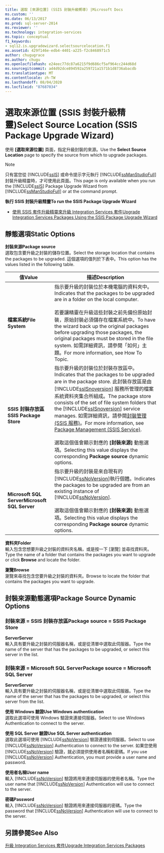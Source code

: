 ```yaml
---
title: 選取 [來源位置] (SSIS 封裝升級嚮導) |Microsoft Docs
ms.custom: ''
ms.date: 06/13/2017
ms.prod: sql-server-2014
ms.reviewer: ''
ms.technology: integration-services
ms.topic: conceptual
f1_keywords:
- sql12.is.upgradewizard.selectsourcelocation.f1
ms.assetid: 429f146e-edb4-4401-a225-f2c8468971c5
author: chugugrace
ms.author: chugu
ms.openlocfilehash: e24eec77dc87a6215f9d686cf5af964cc244d68d
ms.sourcegitcommit: ad4d92dce894592a259721a1571b1d8736abacdb
ms.translationtype: MT
ms.contentlocale: zh-TW
ms.lasthandoff: 08/04/2020
ms.locfileid: "87687034"
---
```

# <a name="select-source-location-ssis-package-upgrade-wizard"></a><span data-ttu-id="ba5b2-102">選取來源位置 (SSIS 封裝升級精靈)</span><span class="sxs-lookup"><span data-stu-id="ba5b2-102">Select Source Location (SSIS Package Upgrade Wizard)</span></span>
  <span data-ttu-id="ba5b2-103">使用 **[選取來源位置]** 頁面，指定升級封裝的來源。</span><span class="sxs-lookup"><span data-stu-id="ba5b2-103">Use the **Select Source Location** page to specify the source from which to upgrade packages.</span></span>  
  
> [!NOTE]  
>  <span data-ttu-id="ba5b2-104">只有當您從 [!INCLUDE[ssIS](../includes/ssis-md.md)] 或命令提示字元執行 [!INCLUDE[ssManStudioFull](../includes/ssmanstudiofull-md.md)] 封裝升級精靈時，才可使用此頁面。</span><span class="sxs-lookup"><span data-stu-id="ba5b2-104">This page is only available when you run the [!INCLUDE[ssIS](../includes/ssis-md.md)] Package Upgrade Wizard from [!INCLUDE[ssManStudioFull](../includes/ssmanstudiofull-md.md)] or at the command prompt.</span></span>  
  
 <span data-ttu-id="ba5b2-105">**執行 SSIS 封裝升級精靈**</span><span class="sxs-lookup"><span data-stu-id="ba5b2-105">**To run the SSIS Package Upgrade Wizard**</span></span>  
  
-   [<span data-ttu-id="ba5b2-106">使用 SSIS 套件升級精靈來升級 Integration Services 套件</span><span class="sxs-lookup"><span data-stu-id="ba5b2-106">Upgrade Integration Services Packages Using the SSIS Package Upgrade Wizard</span></span>](install-windows/upgrade-integration-services-packages-using-the-ssis-package-upgrade-wizard.md)  
  
## <a name="static-options"></a><span data-ttu-id="ba5b2-107">靜態選項</span><span class="sxs-lookup"><span data-stu-id="ba5b2-107">Static Options</span></span>  
 <span data-ttu-id="ba5b2-108">**封裝來源**</span><span class="sxs-lookup"><span data-stu-id="ba5b2-108">**Package source**</span></span>  
 <span data-ttu-id="ba5b2-109">選取包含要升級之封裝的儲存位置。</span><span class="sxs-lookup"><span data-stu-id="ba5b2-109">Select the storage location that contains the packages to be upgraded.</span></span> <span data-ttu-id="ba5b2-110">這個選項的值列於下表中。</span><span class="sxs-lookup"><span data-stu-id="ba5b2-110">This option has the values listed in the following table.</span></span>  
  
|<span data-ttu-id="ba5b2-111">值</span><span class="sxs-lookup"><span data-stu-id="ba5b2-111">Value</span></span>|<span data-ttu-id="ba5b2-112">描述</span><span class="sxs-lookup"><span data-stu-id="ba5b2-112">Description</span></span>|  
|-----------|-----------------|  
|<span data-ttu-id="ba5b2-113">**檔案系統**</span><span class="sxs-lookup"><span data-stu-id="ba5b2-113">**File System**</span></span>|<span data-ttu-id="ba5b2-114">指示要升級的封裝位於本機電腦的資料夾中。</span><span class="sxs-lookup"><span data-stu-id="ba5b2-114">Indicates that the packages to be upgraded are in a folder on the local computer.</span></span><br /><br /> <span data-ttu-id="ba5b2-115">若要讓精靈在升級這些封裝之前先備份原始封裝，原始封裝必須儲存在檔案系統中。</span><span class="sxs-lookup"><span data-stu-id="ba5b2-115">To have the wizard back up the original packages before upgrading those packages, the original packages must be stored in the file system.</span></span> <span data-ttu-id="ba5b2-116">如需詳細資訊，請參閱「如何」主題。</span><span class="sxs-lookup"><span data-stu-id="ba5b2-116">For more information, see How To Topic.</span></span>|  
|<span data-ttu-id="ba5b2-117">**SSIS 封裝存放區**</span><span class="sxs-lookup"><span data-stu-id="ba5b2-117">**SSIS Package Store**</span></span>|<span data-ttu-id="ba5b2-118">指示要升級的封裝位於封裝存放區中。</span><span class="sxs-lookup"><span data-stu-id="ba5b2-118">Indicates that the packages to be upgraded are in the package store.</span></span> <span data-ttu-id="ba5b2-119">此封裝存放區是由 [!INCLUDE[ssISnoversion](../includes/ssisnoversion-md.md)] 服務所管理的檔案系統資料夾集合所組成。</span><span class="sxs-lookup"><span data-stu-id="ba5b2-119">The package store consists of the set of file system folders that the [!INCLUDE[ssISnoversion](../includes/ssisnoversion-md.md)] service manages.</span></span> <span data-ttu-id="ba5b2-120">如需詳細資訊，請參閱[封裝管理 &#40;SSIS 服務&#41;](service/package-management-ssis-service.md)。</span><span class="sxs-lookup"><span data-stu-id="ba5b2-120">For more information, see [Package Management &#40;SSIS Service&#41;](service/package-management-ssis-service.md).</span></span><br /><br /> <span data-ttu-id="ba5b2-121">選取這個值會顯示對應的 **[封裝來源]** 動態選項。</span><span class="sxs-lookup"><span data-stu-id="ba5b2-121">Selecting this value displays the corresponding **Package source** dynamic options.</span></span>|  
|<span data-ttu-id="ba5b2-122">**Microsoft SQL Server**</span><span class="sxs-lookup"><span data-stu-id="ba5b2-122">**Microsoft SQL Server**</span></span>|<span data-ttu-id="ba5b2-123">指示要升級的封裝是來自現有的 [!INCLUDE[ssNoVersion](../includes/ssnoversion-md.md)]執行個體。</span><span class="sxs-lookup"><span data-stu-id="ba5b2-123">Indicates the packages to be upgraded are from an existing instance of [!INCLUDE[ssNoVersion](../includes/ssnoversion-md.md)].</span></span><br /><br /> <span data-ttu-id="ba5b2-124">選取這個值會顯示對應的 **[封裝來源]** 動態選項。</span><span class="sxs-lookup"><span data-stu-id="ba5b2-124">Selecting this value displays the corresponding **Package source** dynamic options.</span></span>|  
  
 <span data-ttu-id="ba5b2-125">**資料夾**</span><span class="sxs-lookup"><span data-stu-id="ba5b2-125">**Folder**</span></span>  
 <span data-ttu-id="ba5b2-126">輸入包含您想要升級之封裝的資料夾名稱，或是按一下 [瀏覽]  並尋找資料夾。</span><span class="sxs-lookup"><span data-stu-id="ba5b2-126">Type the name of a folder that contains the packages you want to upgrade or click **Browse** and locate the folder.</span></span>  
  
 <span data-ttu-id="ba5b2-127">**瀏覽**</span><span class="sxs-lookup"><span data-stu-id="ba5b2-127">**Browse**</span></span>  
 <span data-ttu-id="ba5b2-128">瀏覽來尋找包含您要升級之封裝的資料夾。</span><span class="sxs-lookup"><span data-stu-id="ba5b2-128">Browse to locate the folder that contains the packages you want to upgrade.</span></span>  
  
## <a name="package-source-dynamic-options"></a><span data-ttu-id="ba5b2-129">封裝來源動態選項</span><span class="sxs-lookup"><span data-stu-id="ba5b2-129">Package Source Dynamic Options</span></span>  
  
### <a name="package-source--ssis-package-store"></a><span data-ttu-id="ba5b2-130">封裝來源 = SSIS 封裝存放區</span><span class="sxs-lookup"><span data-stu-id="ba5b2-130">Package source = SSIS Package Store</span></span>  
 <span data-ttu-id="ba5b2-131">**Server**</span><span class="sxs-lookup"><span data-stu-id="ba5b2-131">**Server**</span></span>  
 <span data-ttu-id="ba5b2-132">輸入具有要升級之封裝的伺服器名稱，或是從清單中選取此伺服器。</span><span class="sxs-lookup"><span data-stu-id="ba5b2-132">Type the name of the server that has the packages to be upgraded, or select this server in the list.</span></span>  
  
### <a name="package-source--microsoft-sql-server"></a><span data-ttu-id="ba5b2-133">封裝來源 = Microsoft SQL Server</span><span class="sxs-lookup"><span data-stu-id="ba5b2-133">Package source = Microsoft SQL Server</span></span>  
 <span data-ttu-id="ba5b2-134">**Server**</span><span class="sxs-lookup"><span data-stu-id="ba5b2-134">**Server**</span></span>  
 <span data-ttu-id="ba5b2-135">輸入具有要升級之封裝的伺服器名稱，或是從清單中選取此伺服器。</span><span class="sxs-lookup"><span data-stu-id="ba5b2-135">Type the name of the server that has the packages to be upgraded, or select this server from the list.</span></span>  
  
 <span data-ttu-id="ba5b2-136">**使用 Windows 驗證**</span><span class="sxs-lookup"><span data-stu-id="ba5b2-136">**Use Windows authentication**</span></span>  
 <span data-ttu-id="ba5b2-137">選取此選項可使用 Windows 驗證來連接伺服器。</span><span class="sxs-lookup"><span data-stu-id="ba5b2-137">Select to use Windows Authentication to connect to the server.</span></span>  
  
 <span data-ttu-id="ba5b2-138">**使用 SQL Server 驗證**</span><span class="sxs-lookup"><span data-stu-id="ba5b2-138">**Use SQL Server authentication**</span></span>  
 <span data-ttu-id="ba5b2-139">選取此選項可使用 [!INCLUDE[ssNoVersion](../includes/ssnoversion-md.md)] 驗證連接到伺服器。</span><span class="sxs-lookup"><span data-stu-id="ba5b2-139">Select to use [!INCLUDE[ssNoVersion](../includes/ssnoversion-md.md)] Authentication to connect to the server.</span></span> <span data-ttu-id="ba5b2-140">如果您使用 [!INCLUDE[ssNoVersion](../includes/ssnoversion-md.md)] 驗證，就必須提供使用者名稱和密碼。</span><span class="sxs-lookup"><span data-stu-id="ba5b2-140">If you use [!INCLUDE[ssNoVersion](../includes/ssnoversion-md.md)] Authentication, you must provide a user name and password.</span></span>  
  
 <span data-ttu-id="ba5b2-141">**使用者名稱**</span><span class="sxs-lookup"><span data-stu-id="ba5b2-141">**User name**</span></span>  
 <span data-ttu-id="ba5b2-142">輸入 [!INCLUDE[ssNoVersion](../includes/ssnoversion-md.md)] 驗證將用來連接伺服器的使用者名稱。</span><span class="sxs-lookup"><span data-stu-id="ba5b2-142">Type the user name that [!INCLUDE[ssNoVersion](../includes/ssnoversion-md.md)] Authentication will use to connect to the server.</span></span>  
  
 <span data-ttu-id="ba5b2-143">**密碼**</span><span class="sxs-lookup"><span data-stu-id="ba5b2-143">**Password**</span></span>  
 <span data-ttu-id="ba5b2-144">輸入 [!INCLUDE[ssNoVersion](../includes/ssnoversion-md.md)] 驗證將用來連接伺服器的密碼。</span><span class="sxs-lookup"><span data-stu-id="ba5b2-144">Type the password that [!INCLUDE[ssNoVersion](../includes/ssnoversion-md.md)] Authentication will use to connect to the server.</span></span>  
  
## <a name="see-also"></a><span data-ttu-id="ba5b2-145">另請參閱</span><span class="sxs-lookup"><span data-stu-id="ba5b2-145">See Also</span></span>  
 [<span data-ttu-id="ba5b2-146">升級 Integration Services 套件</span><span class="sxs-lookup"><span data-stu-id="ba5b2-146">Upgrade Integration Services Packages</span></span>](install-windows/upgrade-integration-services-packages.md)  
  
  
